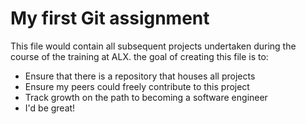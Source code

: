 # My first Git assignment

This file would contain all subsequent projects undertaken during the course of the training at ALX. the goal of creating this file is to: 
- Ensure that there is a repository that houses all projects
- Ensure my peers could freely contribute to this project
- Track growth on the path to becoming a software engineer
- I'd be great!
